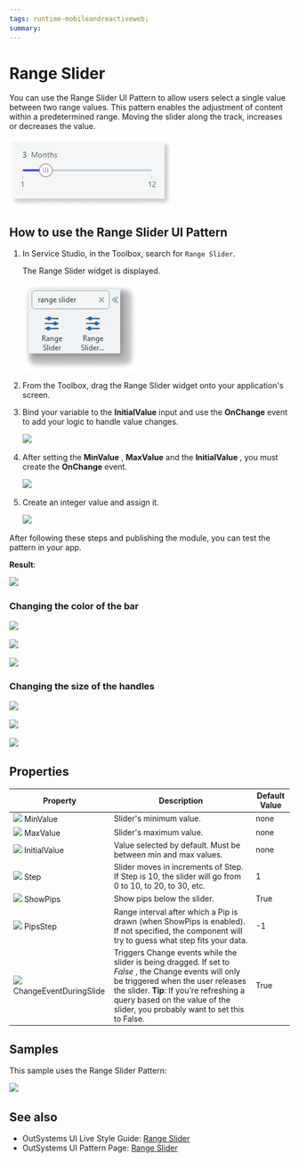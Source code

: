 ```yaml
---
tags: runtime-mobileandreactiveweb;  
summary: 
---
```


# Range Slider 

You can use the Range Slider UI Pattern to allow users select a single value between two range values. This pattern enables the adjustment of content within a predetermined range. Moving the slider along the track, increases or decreases the value.  

![](images/rangeslider-preview.png)

## How to use the Range Slider UI Pattern

1. In Service Studio, in the Toolbox, search for  `Range Slider`. 

    The Range Slider widget is displayed.

    ![](images/rangeslider-widget.png)

1. From the Toolbox, drag the Range Slider widget onto your application's screen.
1. Bind your variable to the **InitialValue** input and use the **OnChange** event to add your logic to handle value changes.

    ![](images/range_slider.png)

1. After setting the **MinValue** , **MaxValue** and the **InitialValue** , you must create the **OnChange** event.

    ![](images/range_slider_on_change.png)

1. Create an integer value and assign it.

    ![](images/range_slder_integer.png)

After following these steps and publishing the module, you can test the pattern in your app. 

**Result**:

![](images/Rangeslider_BasicEndResult.gif)

### Changing the color of the bar

![](images/range_slider_color_bar_1.png)

![](images/range_slider__change_color.png)

![](images/range_slider_color_bar_2.png)

### Changing the size of the handles

![](images/range_slider_handle_size_1.png)

![](images/range_slider_change_size_of_handles.png)

![](images/range_slider_handle_size_2.png)

## Properties

**Property** |  **Description** |  **Default Value**  
---|---|---  
![](images/input.png) MinValue  |  Slider's minimum value.  |  none  
![](images/input.png) MaxValue  |  Slider's maximum value.  |  none  
![](images/input.png) InitialValue  |  Value selected by default. Must be between min and max values.  |  none  
![](images/input.png) Step  |  Slider moves in increments of Step. If Step is 10, the slider will go from 0 to 10, to 20, to 30, etc.  |  1  
![](images/input.png) ShowPips  |  Show pips below the slider.  |  True  
![](images/input.png) PipsStep  |  Range interval after which a Pip is drawn (when ShowPips is enabled). If not specified, the component will try to guess what step fits your data.  |  -1  
![](images/input.png) ChangeEventDuringSlide  |  Triggers Change events while the slider is being dragged. If set to _False_ , the Change events will only be triggered when the user releases the slider. **Tip**: If you're refreshing a query based on the value of the slider, you probably want to set this to False.  |  True  
  
## Samples

This sample uses the Range Slider Pattern:

![](images/RangeSlider-Sample-1.PNG)

## See also

* OutSystems UI Live Style Guide: [Range Slider](https://outsystemsui.outsystems.com/WebStyleGuidePreview/RangeSlider.aspx)
* OutSystems UI Pattern Page: [Range Slider](https://outsystemsui.outsystems.com/OutSystemsUIWebsite/PatternDetail?PatternId=60)

